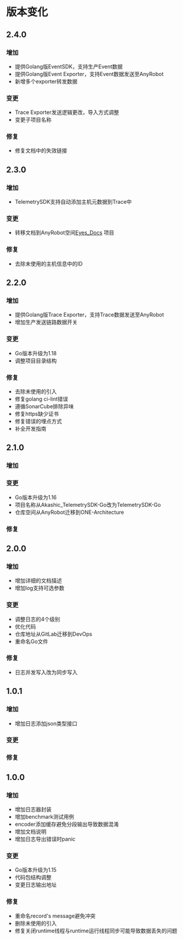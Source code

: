 # 版本变化

## 2.4.0

### 增加

- 提供Golang版EventSDK，支持生产Event数据
- 提供Golang版Event Exporter，支持Event数据发送至AnyRobot
- 新增多个exporter转发数据

### 变更

- Trace Exporter发送逻辑更改，导入方式调整
- 变更子项目名称

### 修复

- 修复文档中的失效链接

## 2.3.0

### 增加

- TelemetrySDK支持自动添加主机元数据到Trace中

### 变更

- 转移文档到AnyRobot空间[Eyes_Docs](https://devops.aishu.cn/AISHUDevOps/AnyRobot/_git/Eyes_Docs?path=%2F%E5%8F%AF%E8%A7%82%E6%B5%8B%E6%80%A7%E5%BC%80%E5%8F%91%E8%80%85%E6%8C%87%E5%8D%97%2FTelemetrySDK%E5%BC%80%E5%8F%91%E8%80%85%E6%8C%87%E5%8D%97&version=GBdevelop)
项目

### 修复

- 去除未使用的主机信息中的ID

## 2.2.0

### 增加

- 提供Golang版Trace Exporter，支持Trace数据发送至AnyRobot
- 增加生产发送链路数据开关

### 变更

- Go版本升级为1.18
- 调整项目目录结构

### 修复

- 去除未使用的引入
- 修复golang ci-lint错误
- 遵循SonarCube排除异味
- 修复https缺少证书
- 修复错误的埋点方式
- 补全开发指南

## 2.1.0

### 增加

### 变更

- Go版本升级为1.16
- 项目名称从Akashic_TelemetrySDK-Go改为TelemetrySDK-Go
- 仓库空间从AnyRobot迁移到ONE-Architecture

### 修复

## 2.0.0

### 增加

- 增加详细的文档描述
- 增加log支持可选参数

### 变更

- 调整日志的4个级别
- 优化代码
- 仓库地址从GitLab迁移到DevOps
- 重命名Go文件

### 修复

- 日志并发写入改为同步写入

## 1.0.1

### 增加

- 增加日志添加json类型接口

### 变更

### 修复

## 1.0.0

### 增加

- 增加日志器封装
- 增加benchmark测试用例
- encoder添加缓存避免分段输出导致数据混淆
- 增加文档说明
- 增加日志导出错误时panic

### 变更

- Go版本升级为1.15
- 代码包结构调整
- 变更日志输出地址

### 修复

- 重命名record's message避免冲突
- 删除未使用的引入
- 修复关闭runtime线程与runtime运行线程同步可能导致数据丢失的问题